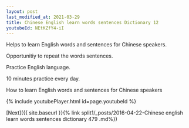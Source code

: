 ```yaml
---
layout: post
last_modified_at: 2021-03-29
title: Chinese English learn words sentences Dictionary 12 
youtubeId: NEtKZfY4-iI
---
```

 
 
Helps to learn English words and sentences for Chinese speakers.

Opportunitiy to repeat the words sentences. 

Practice English language. 
 
10 minutes practice every day. 
 
How to learn English words and sentences for Chinese speakers 
 
{% include youtubePlayer.html id=page.youtubeId %}
 
 
[Next]({{ site.baseurl }}{% link  split1/_posts/2016-04-22-Chinese english learn words sentences dictionary 479 .md%})
 
